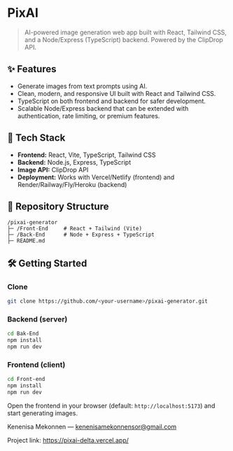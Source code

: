 # PixAI

> AI-powered image generation web app built with React, Tailwind CSS, and a Node/Express (TypeScript) backend. Powered by the ClipDrop API.


## ✨ Features

* Generate images from text prompts using AI.
* Clean, modern, and responsive UI built with React and Tailwind CSS.
* TypeScript on both frontend and backend for safer development.
* Scalable Node/Express backend that can be extended with authentication, rate limiting, or premium features.

## 🧭 Tech Stack

* **Frontend:** React, Vite, TypeScript, Tailwind CSS
* **Backend:** Node.js, Express, TypeScript
* **Image API:** ClipDrop API
* **Deployment:** Works with Vercel/Netlify (frontend) and Render/Railway/Fly/Heroku (backend)

## 📁 Repository Structure

```
/pixai-generator
├─ /Front-End     # React + Tailwind (Vite)
├─ /Back-End      # Node + Express + TypeScript
├─ README.md
```

## 🛠️ Getting Started

### Clone

```bash
git clone https://github.com/<your-username>/pixai-generator.git
```

### Backend (server)

```bash
cd Bak-End
npm install
npm run dev
```

### Frontend (client)

```bash
cd Front-end
npm install
npm run dev
```

Open the frontend in your browser (default: `http://localhost:5173`) and start generating images.




Kenenisa Mekonnen — kenenisamekonnensor@gmail.com

Project link: https://pixai-delta.vercel.app/

